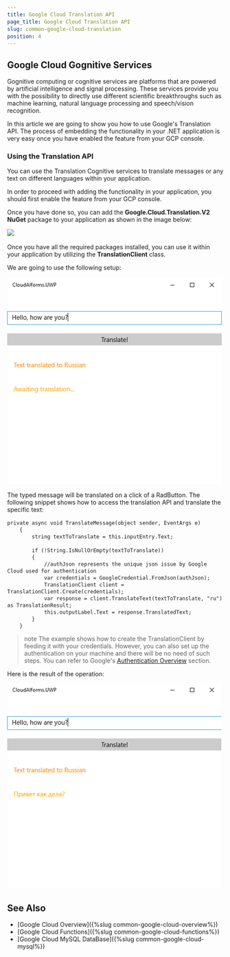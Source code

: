 ```yaml
---
title: Google Cloud Translation API
page_title: Google Cloud Translation API
slug: common-google-cloud-translation
position: 4
---
```


## Google Cloud Gognitive Services

Gognitive computing or cognitive services are platforms that are powered by artificial intelligence and signal processing. These services provide you with the possibility to directly use different scientific breakthroughs such as machine learning, natural language processing and speech/vision recognition. 

In this article we are going to show you how to use Google's Translation API. The process  of embedding the functionality in your .NET application is very easy once you have enabled the feature from your GCP console.

### Using the Translation API

You can use the Translation Cognitive services to translate messages or any text on different languages within your application.

In order to proceed with adding the functionality in your application, you should first enable the feature from your GCP console.

Once you have done so, you can add the **Google.Cloud.Translation.V2 NuGet** package to your application as shown in the image below:

![](../images/google-cloud-translation-api.png)

Once you have all the required packages installed, you can use it within your application by utilizing the **TranslationClient** class.

We are going to use the following setup:

![](../images/translation_before.png)

The typed message will be translated on a click of a RadButton. The following snippet shows how to access the translation API and translate the specific text:

	private async void TranslateMessage(object sender, EventArgs e)
        {
            string textToTranslate = this.inputEntry.Text;

            if (!String.IsNullOrEmpty(textToTranslate))
            {
				//authJson represents the unique json issue by Google Cloud used for authentication
                var credentials = GoogleCredential.FromJson(authJson);
                TranslationClient client = TranslationClient.Create(credentials);
                var response = client.TranslateText(textToTranslate, "ru") as TranslationResult;
                this.outputLabel.Text = response.TranslatedText;
            }
        }

>note The example shows how to create the TranslationClient by feeding it with your credentials. However, you can also set up the authentication on your machine and there will be no need of such steps. You can refer to Google's [Authentication Overview](https://cloud.google.com/docs/authentication/) section.

Here is the result of the operation:

![](../images/translation_after.png)

## See Also

- [Google Cloud Overview]({%slug common-google-cloud-overview%})
- [Google Cloud Functions]({%slug common-google-cloud-functions%})
- [Google Cloud MySQL DataBase]({%slug common-google-cloud-mysql%})